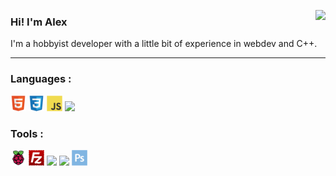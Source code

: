 <a href="https://github.com/anuraghazra/github-readme-stats"><img align="right" src="https://github-readme-stats.vercel.app/api/top-langs/?username=levtus&show_icons=true&theme=github_dark&layout=compact"></a>

### Hi! I'm Alex
I'm a hobbyist developer with a little bit of experience in webdev and C++.

---

### Languages : 
<html>
<div id="languages">
  <img src="https://raw.githubusercontent.com/devicons/devicon/master/icons/html5/html5-original.svg" style="width: 5%" > 
  <img src="https://raw.githubusercontent.com/devicons/devicon/master/icons/css3/css3-original.svg" style="width: 5%"> 
  <img src="https://raw.githubusercontent.com/devicons/devicon/master/icons/javascript/javascript-original.svg" style="width: 5%"> 
  <img src="https://upload.wikimedia.org/wikipedia/commons/thumb/1/18/ISO_C%2B%2B_Logo.svg/180px-ISO_C%2B%2B_Logo.svg.png" style="width: 5%"> 
</div>
</html>

### Tools :

<div id="tools">
  <img src="https://raw.githubusercontent.com/devicons/devicon/master/icons/raspberrypi/raspberrypi-original.svg" style="width: 5%"> 
  <img src="https://raw.githubusercontent.com/devicons/devicon/master/icons/filezilla/filezilla-plain.svg" style="width: 5%"> 
  <img src="https://www.blockbench.net/images/logos/icon.png" style="width: 5%"> 
  <img src="https://i.imgur.com/51dSsGk.png" style="width: 5%"> 
  <img src="https://raw.githubusercontent.com/devicons/devicon/master/icons/photoshop/photoshop-plain.svg" style="width: 5%"> 
</div>
